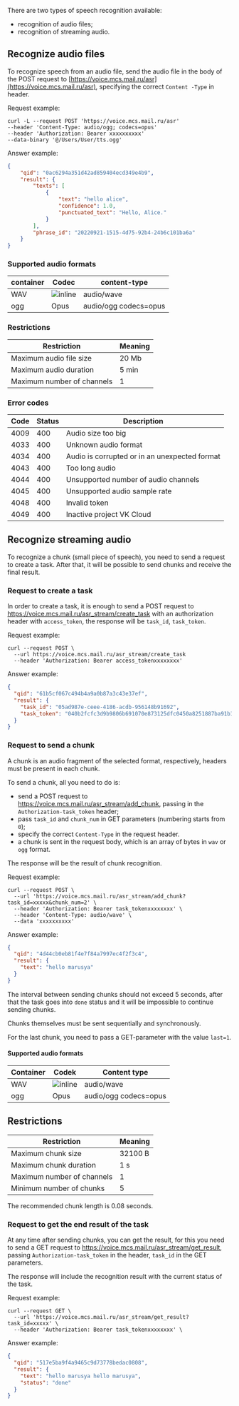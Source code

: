 There are two types of speech recognition available:

- recognition of audio files;
- recognition of streaming audio.

## Recognize audio files

To recognize speech from an audio file, send the audio file in the body of the POST request to [https://voice.mcs.mail.ru/asr](https://voice.mcs.mail.ru/asr), specifying the correct `Content -Type` in header.

Request example:

```console
curl -L --request POST 'https://voice.mcs.mail.ru/asr'
--header 'Content-Type: audio/ogg; codecs=opus'
--header 'Authorization: Bearer xxxxxxxxxx'
--data-binary '@/Users/User/tts.ogg'
```

Answer example:

```json
{
	"qid": "0ac6294a351d42ad859404ecd349e4b9",
	"result": {
		"texts": [
			{
				"text": "hello alice",
				"confidence": 1.0,
				"punctuated_text": "Hello, Alice."
			}
		],
		"phrase_id": "20220921-1515-4d75-92b4-24b6c101ba6a"
	}
}
```

### Supported audio formats

| container | Codec | content-type          |
| --------- | ----- | --------------------- |
| WAV       | ![](/en/assets/no.svg "inline")     | audio/wave            |
| ogg       | Opus  | audio/ogg codecs=opus |

### Restrictions

| Restriction                | Meaning |
| -------------------------- | ------- |
| Maximum audio file size    | 20 Mb   |
| Maximum audio duration     | 5 min   |
| Maximum number of channels | 1       |

### Error codes

| Code | Status | Description                                   |
| ---- | ------ | --------------------------------------------- |
| 4009 | 400    | Audio size too big                            |
| 4033 | 400    | Unknown audio format                          |
| 4034 | 400    | Audio is corrupted or in an unexpected format |
| 4043 | 400    | Too long audio                                |
| 4044 | 400    | Unsupported number of audio channels          |
| 4045 | 400    | Unsupported audio sample rate                 |
| 4048 | 400    | Invalid token                                 |
| 4049 | 400    | Inactive project VK Cloud                        |

## Recognize streaming audio

To recognize a chunk (small piece of speech), you need to send a request to create a task. After that, it will be possible to send chunks and receive the final result.

### Request to create a task

In order to create a task, it is enough to send a POST request to https://voice.mcs.mail.ru/asr_stream/create_task with an authorization header with `access_token`, the response will be `task_id`, `task_token`.

Request example:

```console
curl --request POST \
  --url https://voice.mcs.mail.ru/asr_stream/create_task
  --header 'Authorization: Bearer access_tokenxxxxxxxx'
```

Answer example:

```json
{
  "qid": "61b5cf067c494b4a9a0b87a3c43e37ef",
  "result": {
    "task_id": "05ad987e-ceee-4186-acdb-956148b91692",
    "task_token": "040b2fcfc3d9b9806b691070e873125dfc0450a8251887ba91b19be08eb3951c"
  }
}
```

### Request to send a chunk

A chunk is an audio fragment of the selected format, respectively, headers must be present in each chunk.

To send a chunk, all you need to do is:

- send a POST request to https://voice.mcs.mail.ru/asr_stream/add_chunk, passing in the `Authorization-task_token` header;
- pass `task_id` and `chunk_num` in GET parameters (numbering starts from `0`);
- specify the correct `Content-Type` in the request header.
- a chunk is sent in the request body, which is an array of bytes in `wav` or `ogg` format.

The response will be the result of chunk recognition.

Request example:

```console
curl --request POST \
  --url 'https://voice.mcs.mail.ru/asr_stream/add_chunk?task_id=xxxxx&chunk_num=2' \
  --header 'Authorization: Bearer task_tokenxxxxxxxx' \
  --header 'Content-Type: audio/wave' \
  --data 'xxxxxxxxxx'
```

Answer example:

```json
{
  "qid": "4d44cb0eb81f4e7f84a7997ec4f2f3c4",
  "result": {
    "text": "hello marusya"
  }
}
```

<warn>

The interval between sending chunks should not exceed 5 seconds, after that the task goes into `done` status and it will be impossible to continue sending chunks.

Chunks themselves must be sent sequentially and synchronously.

</warn>

<err>

For the last chunk, you need to pass a GET-parameter with the value `last=1`.

</err>

#### Supported audio formats

| Container | Codek | Content type          |
| --------- | ----- | --------------------- |
| WAV       | ![](/en/assets/no.svg "inline")     | audio/wave            |
| ogg       | Opus  | audio/ogg codecs=opus |

## Restrictions

| Restriction                | Meaning |
| -------------------------- | ------- |
| Maximum chunk size         | 32100 B |
| Maximum chunk duration     | 1 s     |
| Maximum number of channels | 1       |
| Minimum number of chunks   | 5       |

<info>

The recommended chunk length is 0.08 seconds.

</info>

### Request to get the end result of the task

At any time after sending chunks, you can get the result, for this you need to send a GET request to https://voice.mcs.mail.ru/asr_stream/get_result, passing `Authorization-task_token` in the header, `task_id` in the GET parameters.

The response will include the recognition result with the current status of the task.

Request example:

```console
curl --request GET \
  --url 'https://voice.mcs.mail.ru/asr_stream/get_result?task_id=xxxxx' \
  --header 'Authorization: Bearer task_tokenxxxxxxxx' \
```

Answer example:

```json
{
  "qid": "517e5ba9f4a9465c9d73778bedac0808",
  "result": {
    "text": "hello marusya hello marusya",
    "status": "done"
  }
}
```
